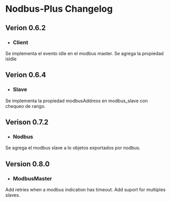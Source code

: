 # Nodbus-Plus Changelog

## Verion 0.6.2
* ### Client

Se implementa el evento idle en el modbus master.
Se agrega la propiedad isIdle

## Verion 0.6.4
* ### Slave

Se implementa la propiedad modbusAddress en modbus_slave con chequeo de rango.


## Verison 0.7.2
* ### Nodbus

Se agrega el modbus slave a lo objetos exportados por nodbus.

## Version 0.8.0
* ### ModbusMaster

Add retries when a modbus indication has timeout.
Add suport for multiples slaves.



